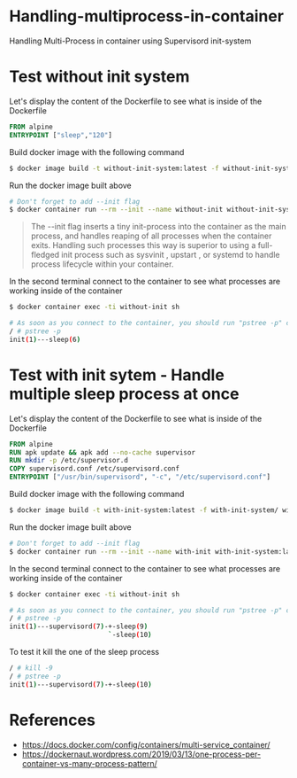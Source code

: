 # Handling-multiprocess-in-container
Handling Multi-Process in container using Supervisord init-system

# Test without init system
Let's display the content of the Dockerfile to see what is inside of the Dockerfile
```Dockerfile
FROM alpine
ENTRYPOINT ["sleep","120"]
```
Build docker image with the following command
```bash
$ docker image build -t without-init-system:latest -f without-init-system/ without-init-system
```
Run the docker image built above
```bash
# Don't forget to add --init flag
$ docker container run --rm --init --name without-init without-init-system:latest
```
> The --init flag inserts a tiny init-process into the container as the main process, and handles reaping of all processes when the container exits. Handling such processes this way is superior to using a full-fledged init process such as sysvinit , upstart , or systemd to handle process lifecycle within your container.

In the second terminal connect to the container to see what processes are working inside of the container
```bash
$ docker container exec -ti without-init sh

# As soon as you connect to the container, you should run "pstree -p" command to see processes that are working in the container
/ # pstree -p
init(1)---sleep(6)
```

# Test with init sytem - Handle multiple sleep process at once
Let's display the content of the Dockerfile to see what is inside of the Dockerfile
```Dockerfile
FROM alpine
RUN apk update && apk add --no-cache supervisor
RUN mkdir -p /etc/supervisor.d
COPY supervisord.conf /etc/supervisord.conf
ENTRYPOINT ["/usr/bin/supervisord", "-c", "/etc/supervisord.conf"]
```
Build docker image with the following command
```bash
$ docker image build -t with-init-system:latest -f with-init-system/ with-init-system
```
Run the docker image built above
```bash
# Don't forget to add --init flag
$ docker container run --rm --init --name with-init with-init-system:latest
```
In the second terminal connect to the container to see what processes are working inside of the container
```bash
$ docker container exec -ti without-init sh

# As soon as you connect to the container, you should run "pstree -p" command to see processes that are working in the container
/ # pstree -p
init(1)---supervisord(7)-+-sleep(9)
                         `-sleep(10)
```
To test it kill the one of the sleep process
```bash
/ # kill -9 
/ # pstree -p
init(1)---supervisord(7)-+-sleep(10)
```
# References
* https://docs.docker.com/config/containers/multi-service_container/
* https://dockernaut.wordpress.com/2019/03/13/one-process-per-container-vs-many-process-pattern/
